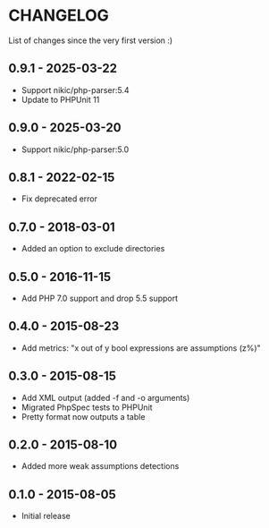 # CHANGELOG
List of changes since the very first version :)

## 0.9.1 - 2025-03-22
- Support nikic/php-parser:5.4
- Update to PHPUnit 11

## 0.9.0 - 2025-03-20
- Support nikic/php-parser:5.0

## 0.8.1 - 2022-02-15
- Fix deprecated error

## 0.7.0 - 2018-03-01
- Added an option to exclude directories

## 0.5.0 - 2016-11-15
- Add PHP 7.0 support and drop 5.5 support

## 0.4.0 - 2015-08-23
- Add metrics: "x out of y bool expressions are assumptions (z%)"

## 0.3.0 - 2015-08-15
- Add XML output (added -f and -o arguments)
- Migrated PhpSpec tests to PHPUnit
- Pretty format now outputs a table

## 0.2.0 - 2015-08-10
- Added more weak assumptions detections

## 0.1.0 - 2015-08-05
- Initial release
